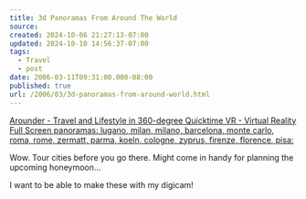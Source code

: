 ```yaml
---
title: 3d Panoramas From Around The World
source: 
created: 2024-10-06 21:27:13-07:00
updated: 2024-10-10 14:56:37-07:00
tags:
  - Travel
  - post
date: 2006-03-11T09:31:00.000-08:00
published: true
url: /2006/03/3d-panoramas-from-around-world.html
---
```



[Arounder - Travel and Lifestyle in 360-degree Quicktime VR - Virtual Reality Full Screen panoramas: lugano, milan, milano, barcelona, monte carlo, roma, rome, zermatt, parma, koeln, cologne, zyprus, firenze, florence, pisa:](https://www.arounder.com "Arounder - Travel and Lifestyle in 360-degree Quicktime VR - Virtual Reality Full Screen panoramas: lugano, milan, milano, barcelona, monte carlo, roma, rome, zermatt, parma, koeln, cologne, zyprus, firenze, florence, pisa:")  
  
Wow. Tour cities before you go there. Might come in handy for planning the upcoming honeymoon...  
  
I want to be able to make these with my digicam!